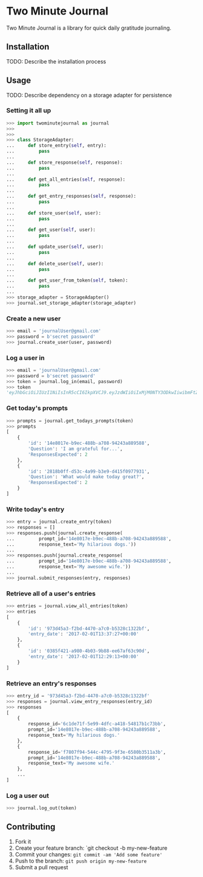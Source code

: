 # Two Minute Journal
Two Minute Journal is a library for quick daily gratitude journaling.

## Installation
TODO: Describe the installation process

## Usage
TODO: Describe dependency on a storage adapter for persistence

### Setting it all up
```python
>>> import twominutejournal as journal
>>>
>>>
>>> class StorageAdapter:
...     def store_entry(self, entry):
...         pass
...         
...     def store_response(self, response):
...         pass
...
...     def get_all_entries(self, response):
...         pass
...
...     def get_entry_responses(self, response):
...         pass
...
...     def store_user(self, user):
...         pass
...
...     def get_user(self, user):
...         pass
...
...     def update_user(self, user):
...         pass
...
...     def delete_user(self, user):
...         pass
...
...     def get_user_from_token(self, token):
...         pass
...
>>> storage_adapter = StorageAdapter()
>>> journal.set_storage_adapter(storage_adapter)
```

### Create a new user
```python
>>> email = 'journalUser@gmail.com'
>>> password = b'secret password'
>>> journal.create_user(user, password)
```

### Log a user in
```python
>>> email = 'journalUser@gmail.com'
>>> password = b'secret password'
>>> token = journal.log_in(email, password)
>>> token
'eyJhbGciOiJIUzI1NiIsInR5cCI6IkpXVCJ9.eyJzdWIiOiIxMjM0NTY3ODkwIiwibmFtZSI6IkpvaG4gRG9lIiwiYWRtaW4iOnRydWV9.TJVA95OrM7E2cBab30RMHrHDcEfxjoYZgeFONFh7HgQ'
```

### Get today's prompts
```python
>>> prompts = journal.get_todays_prompts(token)
>>> prompts
[
    {
        'id': '14e8017e-b9ec-488b-a708-94243a889588', 
        'Question': 'I am grateful for...', 
        'ResponsesExpected': 2
    },
    {
        'id': '2818b0ff-d53c-4a99-b3e9-d415f0977931', 
        'Question': 'What would make today great?', 
        'ResponsesExpected': 2
    }
]
```

### Write today's entry 
```python
>>> entry = journal.create_entry(token)
>>> responses = []
>>> responses.push(journal.create_response(
...         prompt_id='14e8017e-b9ec-488b-a708-94243a889588', 
...         response_text='My hilarious dogs.'))
...
>>> responses.push(journal.create_response(
...         prompt_id='14e8017e-b9ec-488b-a708-94243a889588', 
...         response_text='My awesome wife.'))
...
>>> journal.submit_responses(entry, responses)
```

### Retrieve all of a user's entries
```python
>>> entries = journal.view_all_entries(token)
>>> entries
[
    {
        'id': '973d45a3-f2bd-4470-a7c0-b5328c1322bf',
        'entry_date': '2017-02-01T13:37:27+00:00'
    },
    {
        'id': '0385f421-a980-4b03-9b88-ee67af63c90d',
        'entry_date': '2017-02-01T12:29:13+00:00'
    }
]
```

### Retrieve an entry's responses
```python
>>> entry_id = '973d45a3-f2bd-4470-a7c0-b5328c1322bf'
>>> responses = journal.view_entry_responses(entry_id)
>>> responses
[
    {
        response_id='6c1de71f-5e99-4dfc-a418-54817b1c73bb',
        prompt_id='14e8017e-b9ec-488b-a708-94243a889588', 
        response_text='My hilarious dogs.'
    },
    {
        response_id='f7807f94-544c-4795-9f3e-6580b3511a3b',
        prompt_id='14e8017e-b9ec-488b-a708-94243a889588', 
        response_text='My awesome wife.'
    },
    ...
]
```

### Log a user out
```python
>>> journal.log_out(token)
```

## Contributing
1. Fork it
2. Create your feature branch: `git checkout -b my-new-feature
3. Commit your changes: `git commit -am 'Add some feature'`
4. Push to the branch: `git push origin my-new-feature`
5. Submit a pull request

